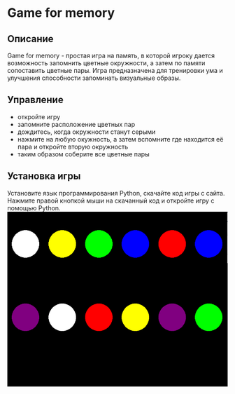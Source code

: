 # Game for memory
## Описание
Game for memory - простая игра на память, в которой игроку дается возможность запомнить цветные окружности, а затем по памяти сопоставить цветные пары. Игра предназначена для тренировки ума и улучшения способности запоминать визуальные образы.
## Управление
* откройте игру
* запомните расположение цветных пар
*  дождитесь, когда окружности станут серыми
*  нажмите на любую окужность, а затем вспомните где находится её пара и откройте вторую окружность
*  таким образом соберите все цветные пары
## Установка игры
Установите язык программирования Python, скачайте код игры с сайта. Нажмите правой кнопкой мыши на скачанный код и откройте игру с помощью Python.
![игра на память](https://github.com/kovineva/Game-for-memory/blob/main/игра%20на%20память.PNG)
